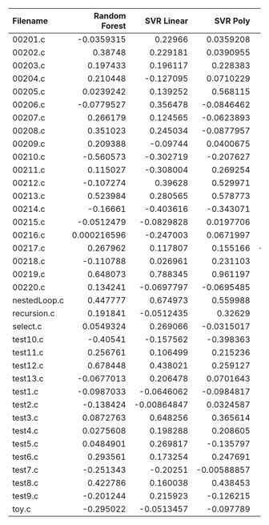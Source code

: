 | Filename     |   Random Forest |   SVR Linear |    SVR Poly |     SVR RBF |         KNN |   Gradient Boosting |   AdaBoost |   Random Number |          O0 |         O1 |   O2 |          O3 |
|:-------------|----------------:|-------------:|------------:|------------:|------------:|--------------------:|-----------:|----------------:|------------:|-----------:|-----:|------------:|
| 00201.c      |    -0.0359315   |   0.22966    |  0.0359208  | -0.0420102  |  0.274289   |          -0.0171051 |  0.30084   |      0.278739   |  0.179622   |  0.127112  |   -0 | -0.194088   |
| 00202.c      |     0.38748     |   0.229181   |  0.0390955  |  0.293536   |  0.307574   |           0.169083  |  0.160718  |      0.0940876  | -0.0478693  | -0.0486188 |   -0 | -0.115451   |
| 00203.c      |     0.197433    |   0.196117   |  0.228383   |  0.215053   |  0.260954   |           0.625743  |  0.210256  |      0.0457508  | -0.08502    | -0.047672  |   -0 | -0.0640722  |
| 00204.c      |     0.210448    |  -0.127095   |  0.0710229  | -0.0225548  | -0.111329   |           0.16208   |  0.0488533 |      0.258832   |  0.0880914  |  0.33519   |   -0 | -0.2185     |
| 00205.c      |     0.0239242   |   0.139252   |  0.568115   |  0.308128   |  0.334749   |           0.02699   |  0.445643  |      0.42833    | -0.0721701  |  0.07499   |   -0 |  0.097618   |
| 00206.c      |    -0.0779527   |   0.356478   | -0.0846462  | -0.0210236  |  0.137092   |           0.277601  |  0.0412303 |      0.435437   | -0.0193086  | -0.102484  |   -0 | -0.0924779  |
| 00207.c      |     0.266179    |   0.124565   | -0.0623893  | -0.164666   |  0.0153595  |           0.130907  |  0.144115  |      0.075083   |  0.196767   | -0.0882905 |   -0 | -0.271108   |
| 00208.c      |     0.351023    |   0.245034   | -0.0877957  |  0.336666   | -0.19451    |           0.227595  |  0.347201  |      0.0393354  | -0.334446   | -0.0809388 |   -0 |  0.00765256 |
| 00209.c      |     0.209388    |  -0.09744    |  0.0400675  |  0.224426   |  0.170209   |           0.406207  |  0.0340167 |      0.188807   | -0.0437337  |  0.0386629 |   -0 |  0.0490493  |
| 00210.c      |    -0.560573    |  -0.302719   | -0.207627   | -0.258207   | -0.179833   |          -0.409632  | -0.129828  |     -0.48825    | -0.112124   | -0.23572   |   -0 | -0.747627   |
| 00211.c      |     0.115027    |  -0.308004   |  0.269254   |  0.0950737  | -0.0206945  |          -0.0473052 |  0.191377  |      0.00600892 |  0.0298546  |  0.172236  |   -0 |  0.00573198 |
| 00212.c      |    -0.107274    |   0.39628    |  0.529971   |  0.364514   |  0.368888   |           0.376323  |  0.302701  |      0.00308919 |  0.0997356  |  0.168647  |   -0 |  0.146124   |
| 00213.c      |     0.523984    |   0.280565   |  0.578773   |  0.198983   |  0.479502   |           0.386316  |  0.358728  |      0.127807   |  0.214139   |  0.267585  |   -0 | -0.235292   |
| 00214.c      |    -0.16661     |  -0.403616   | -0.343071   | -0.373372   | -0.249982   |          -0.150799  | -0.483275  |     -0.138401   | -0.0116839  |  0.118629  |   -0 | -0.0792785  |
| 00215.c      |    -0.0512479   |  -0.0829828  |  0.0197706  | -0.15283    |  0.0657889  |           0.257565  |  0.0381524 |      0.0142366  | -0.034909   | -0.0221886 |   -0 | -0.302699   |
| 00216.c      |     0.000216596 |  -0.247003   |  0.0671997  | -0.240707   | -0.399755   |          -0.128984  |  0.0726341 |     -0.112671   | -0.179803   | -0.32671   |   -0 | -0.280467   |
| 00217.c      |     0.267962    |   0.117807   |  0.155166   | -0.00499314 |  0.00815722 |           0.239763  |  0.132565  |      0.0645401  |  0.00566641 | -0.20454   |   -0 |  0.105383   |
| 00218.c      |    -0.110788    |   0.026961   |  0.231103   |  0.496398   | -0.247886   |           0.178034  |  0.0500546 |     -0.289105   | -0.11815    |  0.0277853 |   -0 | -0.0721592  |
| 00219.c      |     0.648073    |   0.788345   |  0.961197   |  0.643551   |  0.796201   |           0.897636  |  0.820282  |      0.554305   |  0.524998   |  0.416342  |   -0 |  0.205998   |
| 00220.c      |     0.134241    |  -0.0697797  | -0.0695485  |  0.0883356  |  0.0422893  |           0.306597  |  0.0862671 |      0.165216   |  0.274729   |  0.0946693 |   -0 | -0.0730416  |
| nestedLoop.c |     0.447777    |   0.674973   |  0.559988   |  0.411053   |  0.453087   |           0.496421  |  0.573432  |      0.566904   | -0.0517704  |  0.331938  |   -0 |  0.562272   |
| recursion.c  |     0.191841    |  -0.0512435  |  0.32629    | -0.168753   |  0.106267   |           0.0307175 | -0.065552  |      0.205974   |  0.207661   |  0.205701  |   -0 |  0.0121097  |
| select.c     |     0.0549324   |   0.269066   | -0.0315017  |  0.160005   | -0.257796   |          -0.0035961 | -0.0558204 |     -0.0389997  | -0.0243917  | -0.31292   |   -0 | -0.274247   |
| test10.c     |    -0.40541     |  -0.157562   | -0.398363   |  0.273999   | -0.255336   |          -0.0113799 |  0.117577  |      0.158214   | -0.22803    |  0.154819  |   -0 | -0.183017   |
| test11.c     |     0.256761    |   0.106499   |  0.215236   |  0.0763344  |  0.287404   |           0.0929592 |  0.26981   |      0.046992   |  0.031705   | -0.242894  |   -0 | -0.331916   |
| test12.c     |     0.678448    |   0.438021   |  0.259127   |  0.254865   |  0.171335   |           0.0886024 |  0.180471  |      0.741003   |  0.466283   | -0.213654  |   -0 |  0.350713   |
| test13.c     |    -0.0677013   |   0.206478   |  0.0701643  | -0.0285461  |  0.108144   |           0.155848  | -0.0340623 |      0.116589   |  0.0916548  |  0.033013  |   -0 |  0.0929781  |
| test1.c      |    -0.0987033   |  -0.0646062  | -0.0984817  | -0.113475   | -0.473997   |          -0.0792808 | -0.0658826 |     -0.192602   | -0.309883   | -0.0683999 |   -0 | -0.277164   |
| test2.c      |    -0.138424    |  -0.00864847 |  0.0324587  |  0.195011   | -0.123763   |           0.232526  |  0.146542  |      0.154146   |  0.0834579  | -0.228051  |   -0 | -0.334832   |
| test3.c      |     0.0872763   |   0.648256   |  0.365614   |  0.498582   |  0.423525   |           0.264224  |  0.160704  |      0.675953   |  0.256144   |  0.178705  |   -0 |  0.690262   |
| test4.c      |     0.0275608   |   0.198288   |  0.208605   | -0.0750532  |  0.350398   |          -0.0834952 |  0.101707  |      0.140113   |  0.104558   | -0.109212  |   -0 | -0.217228   |
| test5.c      |     0.0484901   |   0.269817   | -0.135797   | -0.101542   | -0.172368   |          -0.0715877 |  0.0795433 |     -0.29611    | -0.560627   | -0.308608  |   -0 | -0.163013   |
| test6.c      |     0.293561    |   0.173254   |  0.247691   |  0.26673    |  0.2311     |           0.33975   |  0.223908  |      0.184171   |  0.181995   |  0.15005   |   -0 |  0.153762   |
| test7.c      |    -0.251343    |  -0.20251    | -0.00588857 | -0.243903   | -0.432997   |          -0.630543  | -0.159148  |     -0.125284   | -0.220143   | -0.442858  |   -0 | -0.616153   |
| test8.c      |     0.422786    |   0.160038   |  0.438453   |  0.233927   |  0.159572   |          -0.271945  |  0.124106  |      0.180431   |  0.168893   | -0.124225  |   -0 |  0.154269   |
| test9.c      |    -0.201244    |   0.215923   | -0.126215   |  0.248739   |  0.0198235  |           0.549903  | -0.087472  |     -0.068945   |  0.241861   |  0.57645   |   -0 |  0.0851122  |
| toy.c        |    -0.295022    |  -0.0513457  | -0.097789   | -0.48315    | -0.00258349 |          -0.0389203 |  0.0282052 |     -0.232419   | -0.0336454  | -0.228749  |   -0 | -0.191473   |